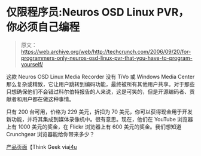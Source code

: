 # 仅限程序员:Neuros OSD Linux PVR，你必须自己编程

> 原文：<https://web.archive.org/web/http://techcrunch.com/2006/09/20/for-programmers-only-neuros-osd-linux-pvr-that-you-have-to-program-yourself/>

这款 Neuros OSD Linux Media Recorder 没有 TiVo 或 Windows Media Center 那么复杂或精致，它让用户跳转到编码功能，最终被所有其他用户共享。对于那些只想确保他们不会错过科尔伯特报告的人来说，这是可笑的，但是开源编码者、贡献者和用户都在做这种事情。

只有 200 台可用，价格为 229 美元，折扣为 70 美元，你可以获得现金用于开发新功能，并将其集成到媒体录像机中。很有意思。现在，他们在 YouTube 浏览器上有 1000 美元的奖金，在 Flickr 浏览器上有 600 美元的奖金。我们想知道 Crunchgear 浏览器能给你带来多少？

[产品页面](https://web.archive.org/web/20140310225308/http://www.thinkgeek.com/computing/drives/89ed/?cpg=cj)【Think Geek via[i4u](https://web.archive.org/web/20140310225308/http://www.i4u.com/article6605.html)